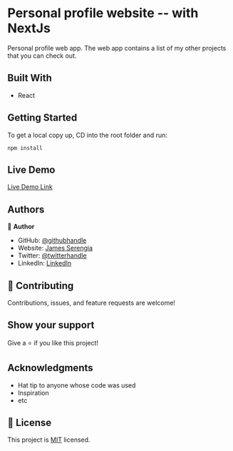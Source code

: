 # Personal profile website -- with NextJs

Personal profile web app. The web app contains a list of my other projects that you can check out.

## Built With

- React

## Getting Started

To get a local copy up, CD into the root folder and run:

```
npm install
```

## Live Demo

[Live Demo Link](https://serecode.com)

## Authors

👤 **Author**

- GitHub: [@githubhandle](https://github.com/serengia)
- Website: [James Serengia](https://jamesserengia.com/)
- Twitter: [@twitterhandle](https://twitter.com/jamesserengia)
- LinkedIn: [LinkedIn](https://linkedin.com/in/james-serengia)

## 🤝 Contributing

Contributions, issues, and feature requests are welcome!

## Show your support

Give a ⭐️ if you like this project!

## Acknowledgments

- Hat tip to anyone whose code was used
- Inspiration
- etc

## 📝 License

This project is [MIT](./LICENSE.txt) licensed.
